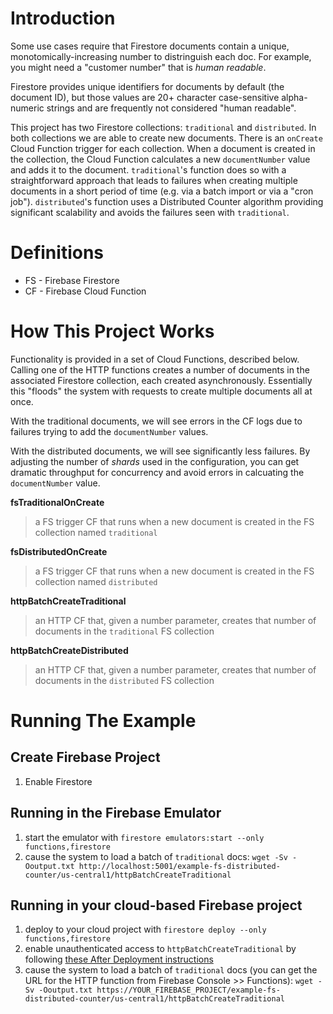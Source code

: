 # Introduction
Some use cases require that Firestore documents contain a unique, monotomically-increasing number to distringuish each doc.  For example, you might need a "customer number" that is *human readable*.

Firestore provides unique identifiers for documents by default (the document ID), but those values are 20+ character case-sensitive alpha-numeric strings and are frequently not considered "human readable".

This project has two Firestore collections:  `traditional` and `distributed`.  In both collections we are able to create new documents.  There is an `onCreate` Cloud Function trigger for each collection.  When a document is created in the collection, the Cloud Function calculates a new `documentNumber` value and adds it to the document.  `traditional`'s function does so with a straightforward approach that leads to failures when creating multiple documents in a short period of time (e.g. via a batch import or via a "cron job").  `distributed`'s function uses a Distributed Counter algorithm providing significant scalability and avoids the failures seen with `traditional`.

# Definitions

- FS - Firebase Firestore
- CF - Firebase Cloud Function

# How This Project Works

Functionality is provided in a set of Cloud Functions, described below.  Calling one of the HTTP functions creates a number of documents in the associated Firestore collection, each created asynchronously.  Essentially this "floods" the system with requests to create multiple documents all at once.

With the traditional documents, we will see errors in the CF logs due to failures trying to add the `documentNumber` values.

With the distributed documents, we will see significantly less failures.  By adjusting the number of *shards* used in the configuration, you can get dramatic throughput for concurrency and avoid errors in calcuating the `documentNumber` value.

**fsTraditionalOnCreate**
> a FS trigger CF that runs when a new document is created in the FS collection named `traditional`

**fsDistributedOnCreate**
> a FS trigger CF that runs when a new document is created in the FS collection named `distributed`

**httpBatchCreateTraditional**
> an HTTP CF that, given a number parameter, creates that number of documents in the `traditional` FS collection

**httpBatchCreateDistributed**
> an HTTP CF that, given a number parameter, creates that number of documents in the `distributed` FS collection

# Running The Example

## Create Firebase Project

1. Enable Firestore

## Running in the Firebase Emulator

1. start the emulator with `firestore emulators:start --only functions,firestore`
1. cause the system to load a batch of `traditional` docs:
   `wget -Sv -Ooutput.txt http://localhost:5001/example-fs-distributed-counter/us-central1/httpBatchCreateTraditional`

## Running in your cloud-based Firebase project

1. deploy to your cloud project with `firestore deploy --only functions,firestore`
1. enable unauthenticated access to `httpBatchCreateTraditional` by following [these After Deployment instructions](https://cloud.google.com/functions/docs/securing/managing-access-iam#after_deployment)
1. cause the system to load a batch of `traditional` docs (you can get the URL for the HTTP function from Firebase Console >> Functions):
   `wget -Sv -Ooutput.txt https://YOUR_FIREBASE_PROJECT/example-fs-distributed-counter/us-central1/httpBatchCreateTraditional`

